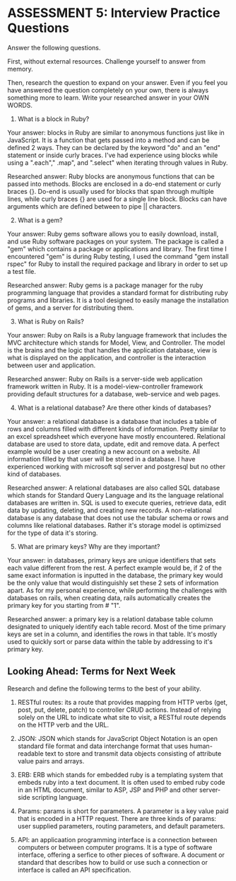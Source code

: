 # ASSESSMENT 5: Interview Practice Questions
Answer the following questions.

First, without external resources. Challenge yourself to answer from memory.

Then, research the question to expand on your answer. Even if you feel you have answered the question completely on your own, there is always something more to learn. Write your researched answer in your OWN WORDS.

1. What is a block in Ruby?

  Your answer: blocks in Ruby are similar to anonymous functions just like in JavaScript. It is a function that gets passed into a method and can be defined 2 ways. They can be declared by the keyword "do" and an "end" statement or inside curly braces. I've had experience using blocks while using a ".each"," .map", and ".select" when iterating through values in Ruby.

  Researched answer: Ruby blocks are anonymous functions that can be passed into methods. Blocks are enclosed in a do-end statement or curly braces {}. Do-end is usually used for blocks that span through multiple lines, while curly braces {} are used for a single line block. Blocks can have arguments which are defined between to pipe || characters. 



2. What is a gem?

  Your answer: Ruby gems software allows you to easily download, install, and use Ruby software packages on your system. The package is called a "gem" which contains a package or applications and library. The first time I encountered "gem" is during Ruby testing, I used the command "gem install rspec" for Ruby to install the required package and library in order to set up a test file.

  Researched answer: Ruby gems is a package manager for the ruby programming language that provides a standard format for distributing ruby programs and libraries. It is a tool designed to easily manage the installation of gems, and a server for distributing them. 



3. What is Ruby on Rails?

  Your answer: Ruby on Rails is a Ruby language framework that includes the MVC architecture which stands for Model, View, and Controller. The model is the brains and the logic that handles the application database, view is what is displayed on the application, and controller is the interaction between user and application. 

  Researched answer: Ruby on Rails is a server-side web application framework written in Ruby. It is a model-view-controller framework providing default structures for a database, web-service and web pages. 



4. What is a relational database? Are there other kinds of databases?

  Your answer: a relational database is a database that includes a table of rows and columns filled with different kinds of information. Pretty similar to an excel spreadsheet which everyone have mostly encountered. Relational database are used to store data, update, edit and remove data. A perfect example would be a user creating a new account on a website. All information filled by that user will be stored in a database. I have experienced working with microsoft sql server and postgresql but no other kind of databases.

  Researched answer: A relational databases are also called SQL database which stands for Standard Query Language and its the language relational databases are written in. SQL is used to execute queries, retrieve data, edit data by updating, deleting, and creating new records. A non-relational database is any database that does not use the tabular schema or rows and columns like relational databases. Rather it's storage model is optimizsed for the type of data it's storing.



5. What are primary keys? Why are they important?

  Your answer: in databases, primary keys are unique identifiers that sets each value different from the rest. A perfect example would be, if 2 of the same exact information is inputted in the database, the primary key would be the only value that would distinguishly set these 2 sets of information apart. As for my personal experience, while performing the challenges with databases on rails, when creating data, rails automatically creates the primary key for you starting from # "1".

  Researched answer: a primary key is a relationl database table column designated to uniquely identify each table record. Most of the time primary keys are set in a column, and identifies the rows in that table. It's mostly used to quickly sort or parse data within the table by addressing to it's primary key. 



## Looking Ahead: Terms for Next Week
Research and define the following terms to the best of your ability.

1. RESTful routes: its a route that provides mapping from HTTP verbs (get, post, put, delete, patch) to controller CRUD actions. Instead of relying solely on the URL to indicate what site to visit, a RESTful route depends on the HTTP verb and the URL.

2. JSON: JSON which stands for JavaScript Object Notation is an open standard file format and data interchange format that uses human-readable text to store and transmit data objects consisting of attribute value pairs and arrays.

3. ERB: ERB which stands for embedded ruby is a templating system that embeds ruby into a text document. It is often used to embed ruby code in an HTML document, similar to ASP, JSP and PHP and other server-side scripting language.

4. Params: params is short for parameters. A parameter is a key value paid that is encoded in a HTTP request. There are three kinds of params: user supplied parameters, routing parameters, and default parameters.

5. API: an applicaation programming interface is a connection between computers or between computer programs. It is a type of software interface, offering a serfice to other pieces of software. A document or standard that describes how to build or use such a connection or interface is called an API specification. 
